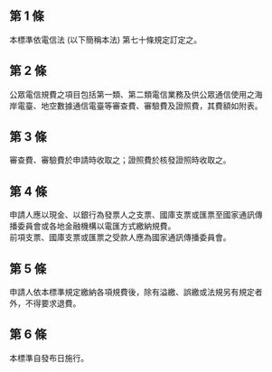 第 1 條
-------
本標準依電信法 (以下簡稱本法) 第七十條規定訂定之。

第 2 條
-------
公眾電信規費之項目包括第一類、第二類電信業務及供公眾通信使用之海  
岸電臺、地空數據通信電臺等審查費、審驗費及證照費，其費額如附表。

第 3 條
-------
審查費、審驗費於申請時收取之；證照費於核發證照時收取之。

第 4 條
-------
申請人應以現金、以銀行為發票人之支票、國庫支票或匯票至國家通訊傳  
播委員會或各地金融機構以電匯方式繳納規費。  
前項支票、國庫支票或匯票之受款人應為國家通訊傳播委員會。

第 5 條
-------
申請人依本標準規定繳納各項規費後，除有溢繳、誤繳或法規另有規定者  
外，不得要求退費。

第 6 條
-------
本標準自發布日施行。

